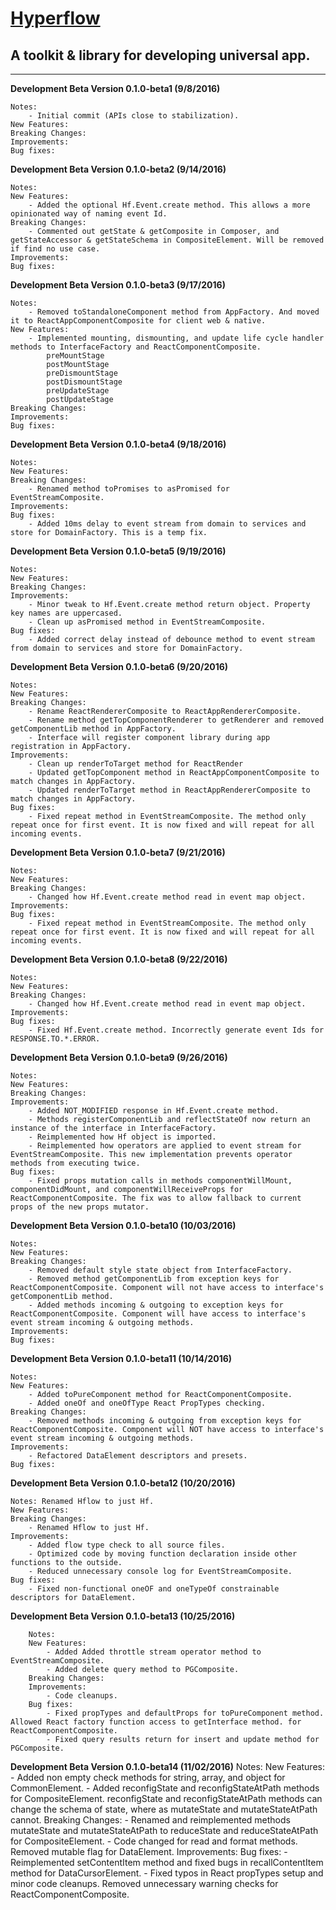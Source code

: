 # [Hyperflow](https://github.com/tuantle/hyperflow)
## A toolkit & library for developing universal app.

----

**Development Beta Version 0.1.0-beta1 (9/8/2016)**
```
Notes:
    - Initial commit (APIs close to stabilization).
New Features:
Breaking Changes:
Improvements:
Bug fixes:
```
**Development Beta Version 0.1.0-beta2 (9/14/2016)**
```
Notes:
New Features:
    - Added the optional Hf.Event.create method. This allows a more opinionated way of naming event Id.  
Breaking Changes:
    - Commented out getState & getComposite in Composer, and getStateAccessor & getStateSchema in CompositeElement. Will be removed if find no use case.
Improvements:
Bug fixes:
```
**Development Beta Version 0.1.0-beta3 (9/17/2016)**
```
Notes:
    - Removed toStandaloneComponent method from AppFactory. And moved it to ReactAppComponentComposite for client web & native.
New Features:
    - Implemented mounting, dismounting, and update life cycle handler methods to InterfaceFactory and ReactComponentComposite.
        preMountStage
        postMountStage
        preDismountStage
        postDismountStage
        preUpdateStage
        postUpdateStage
Breaking Changes:
Improvements:
Bug fixes:
```
**Development Beta Version 0.1.0-beta4 (9/18/2016)**
```
Notes:
New Features:
Breaking Changes:
    - Renamed method toPromises to asPromised for EventStreamComposite.
Improvements:
Bug fixes:
    - Added 10ms delay to event stream from domain to services and store for DomainFactory. This is a temp fix.
```
**Development Beta Version 0.1.0-beta5 (9/19/2016)**
```
Notes:
New Features:
Breaking Changes:
Improvements:
    - Minor tweak to Hf.Event.create method return object. Property key names are uppercased.
    - Clean up asPromised method in EventStreamComposite.
Bug fixes:
    - Added correct delay instead of debounce method to event stream from domain to services and store for DomainFactory.
```
**Development Beta Version 0.1.0-beta6 (9/20/2016)**
```
Notes:
New Features:
Breaking Changes:
    - Rename ReactRendererComposite to ReactAppRendererComposite.
    - Rename method getTopComponentRenderer to getRenderer and removed getComponentLib method in AppFactory.
    - Interface will register component library during app registration in AppFactory.
Improvements:
    - Clean up renderToTarget method for ReactRender
    - Updated getTopComponent method in ReactAppComponentComposite to match changes in AppFactory.
    - Updated renderToTarget method in ReactAppRendererComposite to match changes in AppFactory.
Bug fixes:
    - Fixed repeat method in EventStreamComposite. The method only repeat once for first event. It is now fixed and will repeat for all incoming events.
```
**Development Beta Version 0.1.0-beta7 (9/21/2016)**
```
Notes:
New Features:
Breaking Changes:
    - Changed how Hf.Event.create method read in event map object.
Improvements:
Bug fixes:
    - Fixed repeat method in EventStreamComposite. The method only repeat once for first event. It is now fixed and will repeat for all incoming events.
```
**Development Beta Version 0.1.0-beta8 (9/22/2016)**
```
Notes:
New Features:
Breaking Changes:
    - Changed how Hf.Event.create method read in event map object.
Improvements:
Bug fixes:
    - Fixed Hf.Event.create method. Incorrectly generate event Ids for RESPONSE.TO.*.ERROR.
```
**Development Beta Version 0.1.0-beta9 (9/26/2016)**
```
Notes:
New Features:
Breaking Changes:
Improvements:
    - Added NOT_MODIFIED response in Hf.Event.create method.
    - Methods registerComponentLib and reflectStateOf now return an instance of the interface in InterfaceFactory.
    - Reimplemented how Hf object is imported.
    - Reimplemented how operators are applied to event stream for EventStreamComposite. This new implementation prevents operator methods from executing twice.
Bug fixes:
    - Fixed props mutation calls in methods componentWillMount, componentDidMount, and componentWillReceiveProps for ReactComponentComposite. The fix was to allow fallback to current props of the new props mutator.
```
**Development Beta Version 0.1.0-beta10 (10/03/2016)**
```
Notes:
New Features:
Breaking Changes:
    - Removed default style state object from InterfaceFactory.
    - Removed method getComponentLib from exception keys for ReactComponentComposite. Component will not have access to interface's getComponentLib method.
    - Added methods incoming & outgoing to exception keys for ReactComponentComposite. Component will have access to interface's event stream incoming & outgoing methods.
Improvements:
Bug fixes:
```
**Development Beta Version 0.1.0-beta11 (10/14/2016)**
```
Notes:
New Features:
    - Added toPureComponent method for ReactComponentComposite.
    - Added oneOf and oneOfType React PropTypes checking.
Breaking Changes:
    - Removed methods incoming & outgoing from exception keys for ReactComponentComposite. Component will NOT have access to interface's event stream incoming & outgoing methods.
Improvements:
    - Refactored DataElement descriptors and presets.
Bug fixes:
```
**Development Beta Version 0.1.0-beta12 (10/20/2016)**
```
Notes: Renamed Hflow to just Hf.
New Features:
Breaking Changes:
    - Renamed Hflow to just Hf.
Improvements:
    - Added flow type check to all source files.
    - Optimized code by moving function declaration inside other functions to the outside.
    - Reduced unnecessary console log for EventStreamComposite.
Bug fixes:
    - Fixed non-functional oneOF and oneTypeOf constrainable descriptors for DataElement.
```
**Development Beta Version 0.1.0-beta13 (10/25/2016)**
```
    Notes:
    New Features:
        - Added Added throttle stream operator method to EventStreamComposite.
        - Added delete query method to PGComposite.
    Breaking Changes:
    Improvements:
        - Code cleanups.
    Bug fixes:
        - Fixed propTypes and defaultProps for toPureComponent method. Allowed React factory function access to getInterface method. for ReactComponentComposite.
        - Fixed query results return for insert and update method for PGComposite.
```
**Development Beta Version 0.1.0-beta14 (11/02/2016)**
    Notes:
    New Features:
        - Added non empty check methods for string, array, and object for CommonElement.
        - Added reconfigState and reconfigStateAtPath methods for CompositeElement. reconfigState and reconfigStateAtPath methods can change the schema of state, where as mutateState and mutateStateAtPath cannot.
    Breaking Changes:
        - Renamed and reimplemented methods mutateState and mutateStateAtPath to reduceState and reduceStateAtPath for CompositeElement.
        - Code changed for read and format methods. Removed mutable flag for DataElement.
    Improvements:
    Bug fixes:
        - Reimplemented setContentItem method and fixed bugs in recallContentItem method for DataCursorElement.
        - Fixed typos in React propTypes setup and minor code cleanups. Removed unnecessary warning checks for ReactComponentComposite.
```
